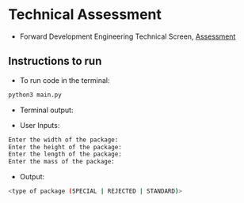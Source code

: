 # Technical Assessment
* Forward Development Engineering Technical Screen, [Assessment](https://thoughtfulautomation.notion.site/FDE-Technical-Screen-12af43a78fa480af8d97c2fc9478cb18)

## Instructions to run
* To run code in the terminal:
```sh
python3 main.py
```
* Terminal output:
 - User Inputs:
```sh
Enter the width of the package: 
Enter the height of the package:
Enter the length of the package:
Enter the mass of the package:
```
 - Output:
```sh
<type of package (SPECIAL | REJECTED | STANDARD)>
```

